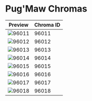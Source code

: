 # Pug'Maw Chromas

| Preview | Chroma ID |
|---------|-----------|
| ![96011](https://raw.communitydragon.org/latest/plugins/rcp-be-lol-game-data/global/default/v1/champion-chroma-images/96/96011.png) | 96011 |
| ![96012](https://raw.communitydragon.org/latest/plugins/rcp-be-lol-game-data/global/default/v1/champion-chroma-images/96/96012.png) | 96012 |
| ![96013](https://raw.communitydragon.org/latest/plugins/rcp-be-lol-game-data/global/default/v1/champion-chroma-images/96/96013.png) | 96013 |
| ![96014](https://raw.communitydragon.org/latest/plugins/rcp-be-lol-game-data/global/default/v1/champion-chroma-images/96/96014.png) | 96014 |
| ![96015](https://raw.communitydragon.org/latest/plugins/rcp-be-lol-game-data/global/default/v1/champion-chroma-images/96/96015.png) | 96015 |
| ![96016](https://raw.communitydragon.org/latest/plugins/rcp-be-lol-game-data/global/default/v1/champion-chroma-images/96/96016.png) | 96016 |
| ![96017](https://raw.communitydragon.org/latest/plugins/rcp-be-lol-game-data/global/default/v1/champion-chroma-images/96/96017.png) | 96017 |
| ![96018](https://raw.communitydragon.org/latest/plugins/rcp-be-lol-game-data/global/default/v1/champion-chroma-images/96/96018.png) | 96018 |